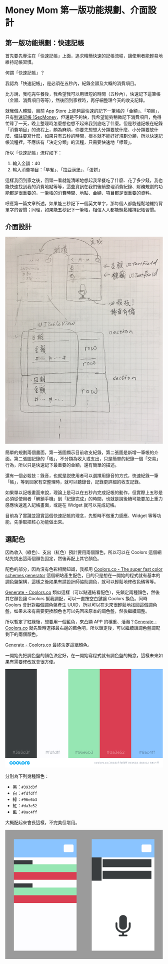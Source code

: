 # Money Mom 第一版功能規劃、介面設計

## 第一版功能規劃：快速記帳
首先要先專注在「快速記帳」上面，追求精簡快速的記帳流程，讓使用者能輕易地維持記帳習慣。

何謂「快速記帳」？

我認為「快速記帳」，是必須在五秒內，紀錄金額及大概的消費項目。

比方說，我吃完午餐後，我希望我可以用很短的時間（五秒內），快速記下這筆帳（金額、消費項目等等），然後回到家裡時，再仔細整理今天的收支記錄。

就我個人體驗，目前 App Store 上能夠最快速的記下一筆帳的「金額」、「項目」，只有[秒速記帳 1SecMoney](https://itunes.apple.com/tw/app/%E7%A7%92%E9%80%9F%E8%A8%98%E5%B8%B3-1secmoney/id926076608?mt=8)，但還是不夠快，我希望能夠稍微記下消費項目，免得忙碌了一天，晚上整理時怎麼想也想不起來我到底吃了什麼。但是秒速記帳在紀錄「消費項目」的流程上，頗為麻煩，你要先想想大分類要放什麼、小分類要放什麼、備註要寫什麼，如果只有五秒的時間，根本就不能好好規劃分類，所以快速記帳流程裡，不應該有「決定分類」的流程，只需要快速地「標籤」。

所以「快速記帳」流程如下：

1. 輸入金額：40
2. 輸入消費項目：「早餐」、「拉亞漢堡」、「蛋餅」

這樣我回到家之後，回頭一看就能清晰地想起我早餐吃了什麼、花了多少錢，我也能快速找到我的消費地點等等，這些資訊在我們後續整理消費紀錄、財務規劃的功能都是很重要的，一筆帳的消費時間、地點、金額、項目都是很重要的資料。

呼應第一篇文章所述，如果能三秒記下一個英文單字，那每個人都能輕鬆地維持背單字的習慣；同理，如果能五秒記下一筆帳，相信人人都能輕鬆維持記帳習慣。

## 介面設計
![](./Money%20Mom%20%E7%AC%AC%E4%B8%80%E7%89%88%E5%8A%9F%E8%83%BD%E8%A6%8F%E5%8A%83%E3%80%81%E4%BB%8B%E9%9D%A2%E8%A8%AD%E8%A8%88/IMG_2383.jpg)

簡單的規劃兩個畫面，第一張圖顯示目前收支紀錄，第二張圖是新增一筆帳的介面。第二張圖記錄的「帳」，不分類為收入或支出，只是簡單的紀錄一個「交易」行為，所以只是快速記下最重要的金額，還有簡單的描述。

還有一個必殺技：錄音，也就是説使用者可以選擇用錄音的方式，快速紀錄一筆「帳」，等到回家有空整理時，就可以聽錄音，記錄更詳細的收支記錄。

如果單以記帳畫面來說，理論上是可以在五秒內完成記帳的動作，但實際上五秒是必須從使用者「解鎖手機」到「紀錄完成」的時間，也就是說後續可能要加上重力感應快速進入記帳畫面，或是在 Widget 就可以完成記帳。

目前為了實踐並證實這個快速記帳的理念，先暫時不做重力感應、Widget 等等功能，先爭取把核心功能做出來。

## 選配色
因為收入（綠色）、支出（紅色）預計要用兩個顏色，所以可以在 Coolors 這個網站先挑出這兩個顏色固定，然後再配上其它顏色。

配色的部分，因為沒有色彩相關知識，我都用 [Coolors.co - The super fast color schemes generator](https://coolors.co) 這個網站產生配色，目的只是想在一開始的程式就有基本的調色盤架構，這樣之後如果有請設計師協助調色，就可以輕鬆地修改色碼等等。

[Generate - Coolors.co](https://coolors.co/a3d9ff-7e6b8f-96e6b3-da3e52-f2e94e) 類似這樣（可以點連結看配色），先鎖定兩種顏色，然後其它顏色讓 Coolors 幫我調配，可以一直按空白鍵讓 Coolors 換色。同時 Coolors 會針對每個調色盤產生 UUID，所以可以在未來很輕鬆地找回這個調色盤，如果未來有需要更換顏色也可以先回來原本的調色盤，然後繼續調整。

所以暫定了紅綠後，想要用一個藍色，來凸顯 APP 的穩重、活潑？[Generate - Coolors.co](https://coolors.co/7a7978-8de4ff-96e6b3-da3e52-8ac4ff) 就先暫時選擇最右邊的藍色吧，所以鎖定後，可以繼續讓調色盤調配剩下的兩個顏色。

[Generate - Coolors.co](https://coolors.co/393d3f-fdfdff-96e6b3-da3e52-8ac4ff) 最終決定這組顏色。

一開始先把調色盤的顏色決定好，在一開始寫程式就有調色盤的概念，這樣未來如果有需要修改就會很方便。

![](./Money%20Mom%20%E7%AC%AC%E4%B8%80%E7%89%88%E5%8A%9F%E8%83%BD%E8%A6%8F%E5%8A%83%E3%80%81%E4%BB%8B%E9%9D%A2%E8%A8%AD%E8%A8%88/21D60A10-E69D-4AE6-A8BE-3EFCBF4FFDC3.png)

分別為下列幾種顏色：

* 黑：`#393d3f`
* 白：`#fdfdff`
* 綠：`#96e6b3`
* 紅：`#da3e52`
* 藍：`#8ac4ff`

大概配起來會長這樣，不完美但堪用。

![](./Money%20Mom%20%E7%AC%AC%E4%B8%80%E7%89%88%E5%8A%9F%E8%83%BD%E8%A6%8F%E5%8A%83%E3%80%81%E4%BB%8B%E9%9D%A2%E8%A8%AD%E8%A8%88/Artboard.png)

